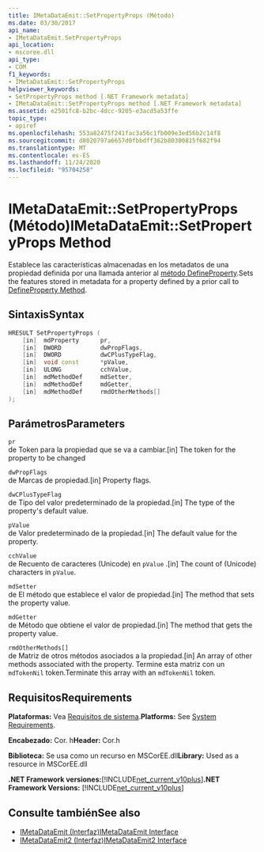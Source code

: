 ```yaml
---
title: IMetaDataEmit::SetPropertyProps (Método)
ms.date: 03/30/2017
api_name:
- IMetaDataEmit.SetPropertyProps
api_location:
- mscoree.dll
api_type:
- COM
f1_keywords:
- IMetaDataEmit::SetPropertyProps
helpviewer_keywords:
- SetPropertyProps method [.NET Framework metadata]
- IMetaDataEmit::SetPropertyProps method [.NET Framework metadata]
ms.assetid: e2501fc8-b2bc-4dcc-9205-e3acd5a53ffe
topic_type:
- apiref
ms.openlocfilehash: 553a82475f241fac3a56c1fb009e3ed56b2c14f8
ms.sourcegitcommit: d8020797a6657d0fbbdff362b80300815f682f94
ms.translationtype: MT
ms.contentlocale: es-ES
ms.lasthandoff: 11/24/2020
ms.locfileid: "95704258"
---
```

# <a name="imetadataemitsetpropertyprops-method"></a><span data-ttu-id="65cec-102">IMetaDataEmit::SetPropertyProps (Método)</span><span class="sxs-lookup"><span data-stu-id="65cec-102">IMetaDataEmit::SetPropertyProps Method</span></span>

<span data-ttu-id="65cec-103">Establece las características almacenadas en los metadatos de una propiedad definida por una llamada anterior al [método DefineProperty](imetadataemit-defineproperty-method.md).</span><span class="sxs-lookup"><span data-stu-id="65cec-103">Sets the features stored in metadata for a property defined by a prior call to [DefineProperty Method](imetadataemit-defineproperty-method.md).</span></span>  
  
## <a name="syntax"></a><span data-ttu-id="65cec-104">Sintaxis</span><span class="sxs-lookup"><span data-stu-id="65cec-104">Syntax</span></span>  
  
```cpp  
HRESULT SetPropertyProps (
    [in]  mdProperty      pr,
    [in]  DWORD           dwPropFlags,
    [in]  DWORD           dwCPlusTypeFlag,
    [in]  void const      *pValue,
    [in]  ULONG           cchValue,
    [in]  mdMethodDef     mdSetter,
    [in]  mdMethodDef     mdGetter,
    [in]  mdMethodDef     rmdOtherMethods[]
);  
```  
  
## <a name="parameters"></a><span data-ttu-id="65cec-105">Parámetros</span><span class="sxs-lookup"><span data-stu-id="65cec-105">Parameters</span></span>  

 `pr`  
 <span data-ttu-id="65cec-106">de Token para la propiedad que se va a cambiar.</span><span class="sxs-lookup"><span data-stu-id="65cec-106">[in] The token for the property to be changed</span></span>  
  
 `dwPropFlags`  
 <span data-ttu-id="65cec-107">de Marcas de propiedad.</span><span class="sxs-lookup"><span data-stu-id="65cec-107">[in] Property flags.</span></span>  
  
 `dwCPlusTypeFlag`  
 <span data-ttu-id="65cec-108">de Tipo del valor predeterminado de la propiedad.</span><span class="sxs-lookup"><span data-stu-id="65cec-108">[in] The type of the property's default value.</span></span>  
  
 `pValue`  
 <span data-ttu-id="65cec-109">de Valor predeterminado de la propiedad.</span><span class="sxs-lookup"><span data-stu-id="65cec-109">[in] The default value for the property.</span></span>  
  
 `cchValue`  
 <span data-ttu-id="65cec-110">de Recuento de caracteres (Unicode) en `pValue` .</span><span class="sxs-lookup"><span data-stu-id="65cec-110">[in] The count of (Unicode) characters in `pValue`.</span></span>  
  
 `mdSetter`  
 <span data-ttu-id="65cec-111">de El método que establece el valor de propiedad.</span><span class="sxs-lookup"><span data-stu-id="65cec-111">[in] The method that sets the property value.</span></span>  
  
 `mdGetter`  
 <span data-ttu-id="65cec-112">de Método que obtiene el valor de propiedad.</span><span class="sxs-lookup"><span data-stu-id="65cec-112">[in] The method that gets the property value.</span></span>  
  
 `rmdOtherMethods[]`  
 <span data-ttu-id="65cec-113">de Matriz de otros métodos asociados a la propiedad.</span><span class="sxs-lookup"><span data-stu-id="65cec-113">[in] An array of other methods associated with the property.</span></span> <span data-ttu-id="65cec-114">Termine esta matriz con un `mdTokenNil` token.</span><span class="sxs-lookup"><span data-stu-id="65cec-114">Terminate this array with an `mdTokenNil` token.</span></span>  
  
## <a name="requirements"></a><span data-ttu-id="65cec-115">Requisitos</span><span class="sxs-lookup"><span data-stu-id="65cec-115">Requirements</span></span>  

 <span data-ttu-id="65cec-116">**Plataformas:** Vea [Requisitos de sistema](../../get-started/system-requirements.md).</span><span class="sxs-lookup"><span data-stu-id="65cec-116">**Platforms:** See [System Requirements](../../get-started/system-requirements.md).</span></span>  
  
 <span data-ttu-id="65cec-117">**Encabezado:** Cor. h</span><span class="sxs-lookup"><span data-stu-id="65cec-117">**Header:** Cor.h</span></span>  
  
 <span data-ttu-id="65cec-118">**Biblioteca:** Se usa como un recurso en MSCorEE.dll</span><span class="sxs-lookup"><span data-stu-id="65cec-118">**Library:** Used as a resource in MSCorEE.dll</span></span>  
  
 <span data-ttu-id="65cec-119">**.NET Framework versiones:**[!INCLUDE[net_current_v10plus](../../../../includes/net-current-v10plus-md.md)]</span><span class="sxs-lookup"><span data-stu-id="65cec-119">**.NET Framework Versions:** [!INCLUDE[net_current_v10plus](../../../../includes/net-current-v10plus-md.md)]</span></span>  
  
## <a name="see-also"></a><span data-ttu-id="65cec-120">Consulte también</span><span class="sxs-lookup"><span data-stu-id="65cec-120">See also</span></span>

- [<span data-ttu-id="65cec-121">IMetaDataEmit (Interfaz)</span><span class="sxs-lookup"><span data-stu-id="65cec-121">IMetaDataEmit Interface</span></span>](imetadataemit-interface.md)
- [<span data-ttu-id="65cec-122">IMetaDataEmit2 (Interfaz)</span><span class="sxs-lookup"><span data-stu-id="65cec-122">IMetaDataEmit2 Interface</span></span>](imetadataemit2-interface.md)

